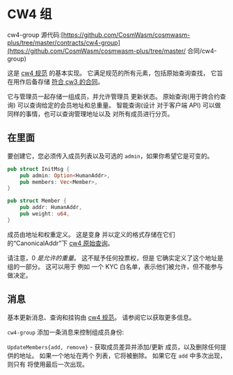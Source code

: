# CW4 组

cw4-group 源代码:[https://github.com/CosmWasm/cosmwasm-plus/tree/master/contracts/cw4-group](https://github.com/CosmWasm/cosmwasm-plus/tree/master/ 合同/cw4-group)

这是 [cw4 规范](01-spec.md) 的基本实现。
它满足规范的所有元素，包括原始查询查找，
它旨在用作后备存储
[符合 cw3 的合同](../cw3/01-spec.md)。

它与管理员一起存储一组成员，并允许管理员
更新状态。 原始查询(用于跨合约查询)
可以查询给定的会员地址和总重量。 智能查询(设计
对于客户端 API) 可以做同样的事情，也可以查询管理地址以及
对所有成员进行分页。

## 在里面

要创建它，您必须传入成员列表以及可选的
`admin`，如果你希望它是可变的。

```rust
pub struct InitMsg {
    pub admin: Option<HumanAddr>,
    pub members: Vec<Member>,
}

pub struct Member {
    pub addr: HumanAddr,
    pub weight: u64,
}
```

成员由地址和权重定义。 这是变身
并以定义的格式存储在它们的“CanonicalAddr”下
[cw4 原始查询](01-spec.md#raw)。

请注意，0 *是允许的重量*。 这不赋予任何投票权，但是
它确实定义了这个地址是组的一部分。 这可以用于
例如 一个 KYC 白名单，表示他们被允许，但不能参与
做决定。

## 消息

基本更新消息、查询和挂钩由
[cw4 规范](01-spec.md)。 请参阅它以获取更多信息。

`cw4-group` 添加一条消息来控制组成员身份:

`UpdateMembers{add, remove}` - 获取成员差异并添加/更新
成员，以及删除任何提供的地址。 如果一个地址在两个
列表，它将被删除。 如果它在 `add` 中多次出现，则只有
将使用最后一次出现。
